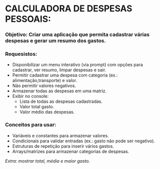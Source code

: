 # CALCULADORA DE DESPESAS PESSOAIS:
### Objetivo:  Criar uma aplicação que permita cadastrar várias despesas e gerar um resumo dos gastos.

### Requesistos:
- Disponibilizar um menu interativo (via prompt) com opções para
cadastrar, ver resumo, limpar despesas e sair.
- Permitir cadastrar uma despesa com categoria (ex.: alimentação,transporte) 
e valor.
- Não permitir valores negativos.
- Armazenar todas as despesas em uma matriz.
- Exibir no console:
    - Lista de todas as despesas cadastradas.
    - Valor total gasto.
    - Valor médio das despesas.

### Conceitos para usar: 
- Variáveis e constantes para armazenar valores.
- Condicionais para validar entradas (ex.: gasto não pode ser negativo).
- Estruturas de repetição para inserir vários gastos.
- Arrays/matrizes para armazenar categorias de despesas.

*Extra: mostrar total, média e maior gasto.*
